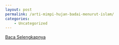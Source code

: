 ```yaml
---
layout: post
permalink: /arti-mimpi-hujan-badai-menurut-islam/
categories:
    - Uncategorized
---
```


[Baca Selengkapnya](/01)